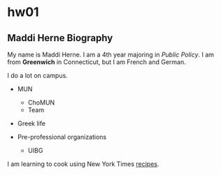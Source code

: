 # hw01
## Maddi Herne Biography
My name is Maddi Herne. I am a 4th year majoring in *Public Policy*. I am from **Greenwich** in Connecticut, but I am French and German.  

I do a lot on campus.
* MUN
  + ChoMUN
  + Team
  
* Greek life

* Pre-professional organizations
  + UIBG
  
I am learning to cook using New York Times [recipes](https://cooking.nytimes.com).